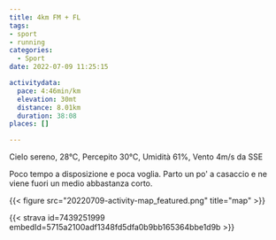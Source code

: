 ```yaml
---
title: 4km FM + FL
tags:
- sport
- running
categories:
  - Sport
date: 2022-07-09 11:25:15

activitydata:
  pace: 4:46min/km
  elevation: 30mt
  distance: 8.01km
  duration: 38:08
places: []

---
```


Cielo sereno, 28°C, Percepito 30°C, Umidità 61%, Vento 4m/s da SSE

<!--more-->

Poco tempo a disposizione e poca voglia. Parto un po' a casaccio e ne viene fuori un medio abbastanza corto.


{{<  figure src="20220709-activity-map_featured.png" title="map" >}}


{{< strava id=7439251999 embedId=5715a2100adf1348fd5dfa0b9bb165364bbe1d9b >}}
